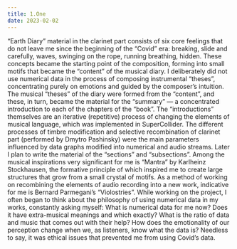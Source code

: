 ```yaml
---
title: 1.One
date: 2023-02-02
---
```


“Earth Diary” material in the clarinet part consists of six core feelings that do not leave me since the beginning of the “Covid” era: breaking, slide and carefully, waves, swinging on the rope, running breathing, hidden. These concepts became the starting point of the composition, forming into small motifs that became the “content” of the musical diary. I deliberately did not use numerical data in the process of composing instrumental “theses”, concentrating purely on emotions and guided by the composer’s intuition. The musical “theses” of the diary were formed from the “content”, and these, in turn, became the material for the “summary” — a concentrated introduction to each of the chapters of the “book”. The “introductions” themselves are an iterative (repetitive) process of changing the elements of musical language, which was implemented in SuperCollider. The different processes of timbre modification and selective recombination of clarinet part (performed by Dmytro Pashinsky) were the main parameters influenced by data graphs modified into numerical and audio streams. Later I plan to write the material of the “sections” and “subsections”.
Among the musical inspirations very significant for me is “Mantra” by Karlheinz Stockhausen, the formative principle of which inspired me to create large structures that grow from a small crystal of motifs. As a method of working on recombining the elements of audio recording into a new work, indicative for me is Bernard Parmegani’s “Violostries”.
While working on the project, I often began to think about the philosophy of using numerical data in my works, constantly asking myself: What is numerical data for me now? Does it have extra-musical meanings and which exactly? What is the ratio of data and music that comes out with their help? How does the emotionality of our perception change when we, as listeners, know what the data is? Needless to say, it was ethical issues that prevented me from using Covid’s data.
